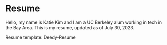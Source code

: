 # Resume 

Hello, my name is Katie Kim and I am a UC Berkeley alum working in tech in the Bay Area. This is my resume, updated as of July 30, 2023. 

Resume template: Deedy-Resume
